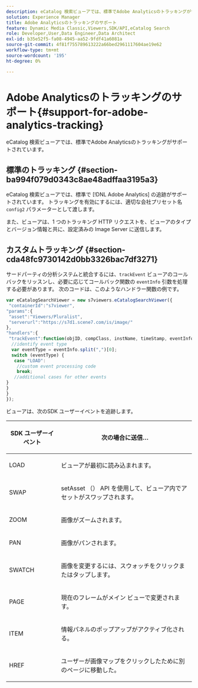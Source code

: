 ```yaml
---
description: eCatalog 検索ビューアでは、標準でAdobe Analyticsのトラッキングがサポートされています。
solution: Experience Manager
title: Adobe Analyticsのトラッキングのサポート
feature: Dynamic Media Classic,Viewers,SDK/API,eCatalog Search
role: Developer,User,Data Engineer,Data Architect
exl-id: b35e52f5-fa08-4945-aa52-9fdf41a6081a
source-git-commit: 4f81f755789613222a66bed2961117604ae19e62
workflow-type: tm+mt
source-wordcount: '195'
ht-degree: 0%

---
```


# Adobe Analyticsのトラッキングのサポート{#support-for-adobe-analytics-tracking}

eCatalog 検索ビューアでは、標準でAdobe Analyticsのトラッキングがサポートされています。

## 標準のトラッキング {#section-ba994f079d0343c8ae48adffaa3195a3}

eCatalog 検索ビューアでは、標準で [!DNL Adobe Analytics] の追跡がサポートされています。 トラッキングを有効にするには、適切な会社プリセット名 `config2` パラメーターとして渡します。

また、ビューアは、1 つのトラッキング HTTP リクエストを、ビューアのタイプとバージョン情報と共に、設定済みの Image Server に送信します。

## カスタムトラッキング {#section-cda48fc9730142d0bb3326bac7df3271}

サードパーティの分析システムと統合するには、`trackEvent` ビューアのコールバックをリッスンし、必要に応じてコールバック関数の `eventInfo` 引数を処理する必要があります。 次のコードは、このようなハンドラー関数の例です。

```javascript {.line-numbers}
var eCatalogSearchViewer = new s7viewers.eCatalogSearchViewer({ 
 "containerId":"s7viewer", 
"params":{ 
 "asset":"Viewers/Pluralist", 
 "serverurl":"https://s7d1.scene7.com/is/image/" 
}, 
"handlers":{ 
 "trackEvent":function(objID, compClass, instName, timeStamp, eventInfo) { 
  //identify event type 
  var eventType = eventInfo.split(",")[0]; 
  switch (eventType) { 
   case "LOAD": 
    //custom event processing code 
    break; 
   //additional cases for other events 
} 
} 
} 
});
```

ビューアは、次のSDK ユーザーイベントを追跡します。

<table id="table_5D090E6614974D968E1A93B5727D859C"> 
 <thead> 
  <tr> 
   <th colname="col1" class="entry"> <p>SDK ユーザーイベント </p> </th> 
   <th colname="col2" class="entry"> <p>次の場合に送信… </p> </th> 
  </tr> 
 </thead>
 <tbody> 
  <tr> 
   <td colname="col1"> <p> <span class="codeph"> LOAD </span> </p> </td> 
   <td colname="col2"> <p>ビューアが最初に読み込まれます。 </p> </td> 
  </tr> 
  <tr> 
   <td colname="col1"> <p> <span class="codeph"> SWAP </span> </p> </td> 
   <td colname="col2"> <p><span class="codeph"> setAsset （） </span> API を使用して、ビューア内でアセットがスワップされます。 </p> </td> 
  </tr> 
  <tr> 
   <td colname="col1"> <p> <span class="codeph"> ZOOM </span> </p> </td> 
   <td colname="col2"> <p> 画像がズームされます。 </p> </td> 
  </tr> 
  <tr> 
   <td colname="col1"> <p> <span class="codeph"> PAN </span> </p> </td> 
   <td colname="col2"> <p>画像がパンされます。 </p> </td> 
  </tr> 
  <tr> 
   <td colname="col1"> <p> <span class="codeph"> SWATCH </span> </p> </td> 
   <td colname="col2"> <p> 画像を変更するには、スウォッチをクリックまたはタップします。 </p> </td> 
  </tr> 
  <tr> 
   <td colname="col1"> <p> <span class="codeph"> PAGE </span> </p> </td> 
   <td colname="col2"> <p> 現在のフレームがメイン ビューで変更されます。 </p> </td> 
  </tr> 
  <tr> 
   <td colname="col1"> <p> <span class="codeph"> ITEM </span> </p> </td> 
   <td colname="col2"> <p>情報パネルのポップアップがアクティブ化される。 </p> </td> 
  </tr> 
  <tr> 
   <td colname="col1"> <p> <span class="codeph"> HREF </span> </p> </td> 
   <td colname="col2"> <p>ユーザーが画像マップをクリックしたために別のページに移動した。 </p> </td> 
  </tr> 
 </tbody> 
</table>
